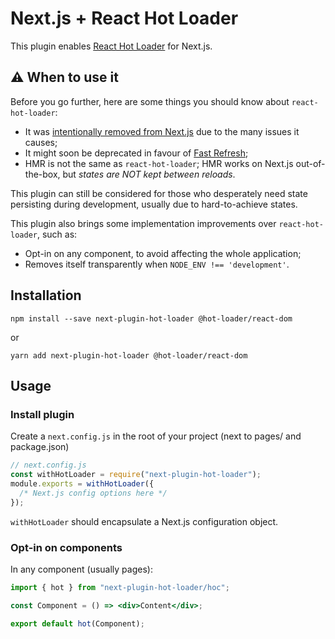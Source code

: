 # Next.js + React Hot Loader

This plugin enables [React Hot Loader](https://github.com/gaearon/) for Next.js.

## ⚠️ When to use it

Before you go further, here are some things you should know about `react-hot-loader`:

- It was [intentionally removed from Next.js](https://github.com/zeit/next.js/issues/4494) due to the many issues it causes;
- It might soon be deprecated in favour of [Fast Refresh](https://github.com/facebook/react/issues/16604);
- HMR is not the same as `react-hot-loader`; HMR works on Next.js out-of-the-box, but _states are NOT kept between reloads_.

This plugin can still be considered for those who desperately need state persisting during development, usually due to hard-to-achieve states.

This plugin also brings some implementation improvements over `react-hot-loader`, such as:

- Opt-in on any component, to avoid affecting the whole application;
- Removes itself transparently when `NODE_ENV !== 'development'`.

## Installation

```
npm install --save next-plugin-hot-loader @hot-loader/react-dom
```

or

```
yarn add next-plugin-hot-loader @hot-loader/react-dom
```

## Usage

### Install plugin

Create a `next.config.js` in the root of your project (next to pages/ and package.json)

```js
// next.config.js
const withHotLoader = require("next-plugin-hot-loader");
module.exports = withHotLoader({
  /* Next.js config options here */
});
```

`withHotLoader` should encapsulate a Next.js configuration object.

### Opt-in on components

In any component (usually pages):

```jsx
import { hot } from "next-plugin-hot-loader/hoc";

const Component = () => <div>Content</div>;

export default hot(Component);
```
